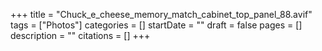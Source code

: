 +++
title = "Chuck_e_cheese_memory_match_cabinet_top_panel_88.avif"
tags = ["Photos"]
categories = []
startDate = ""
draft = false
pages = []
description = ""
citations = []
+++

